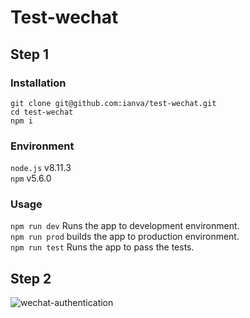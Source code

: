 # Test-wechat

## Step 1

### Installation

```
git clone git@github.com:ianva/test-wechat.git
cd test-wechat
npm i
```

### Environment

`node.js` v8.11.3    
`npm` v5.6.0


### Usage

`npm run dev`  Runs the app to development environment.   
`npm run prod`  builds the app to production environment.  
`npm run test` Runs the app to pass the tests.  


## Step 2

![wechat-authentication](../doc/wechat-authentication.png)


